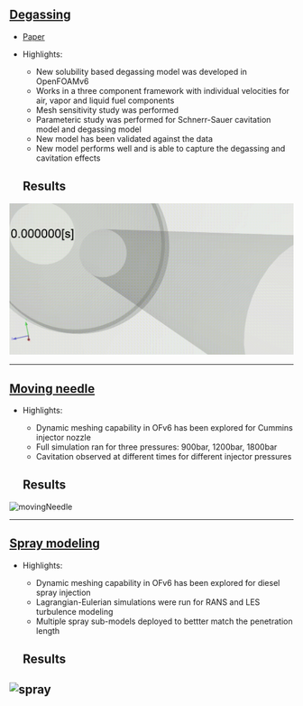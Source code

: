 ## [Degassing](https://openengg1.github.io/degassing)

* [Paper](https://journals.sagepub.com/doi/abs/10.1177/1468087421993348)
* Highlights:
  * New solubility based degassing model was developed in OpenFOAMv6
  * Works in a three component framework with individual velocities for air, vapor and liquid fuel components
  * Mesh sensitivity study was performed
  * Parameteric study was performed for Schnerr-Sauer cavitation model and degassing model
  * New model has been validated against the data
  * New model performs well and is able to capture the degassing and cavitation effects

  
  ## Results 
![degassing](Media1.gif)

---

## [Moving needle](https://openengg1.github.io/degassing)

* Highlights:
  * Dynamic meshing capability in OFv6 has been explored for Cummins injector nozzle
  * Full simulation ran for three pressures: 900bar, 1200bar, 1800bar
  * Cavitation observed at different times for different injector pressures
  
  
  ## Results
![movingNeedle](movingNeedle_alpha.gif)


---

## [Spray modeling](https://openengg1.github.io/degassing)

* Highlights:
  * Dynamic meshing capability in OFv6 has been explored for diesel spray injection
  * Lagrangian-Eulerian simulations were run for RANS and LES turbulence modeling 
  * Multiple spray sub-models deployed to bettter match the penetration length
  
  
  ## Results
![spray](sprayRANS.gif)
---
